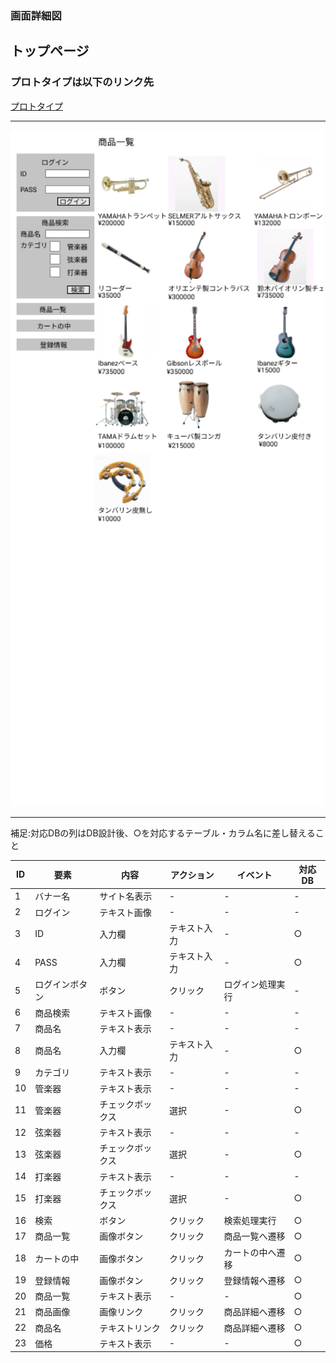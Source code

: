 ### 画面詳細図
## トップページ
### プロトタイプは以下のリンク先
[プロトタイプ](https://www.figma.com/file/6Yf2qJ7891kpVqYZWanvGx/Untitled?node-id=0%3A1)
*****
<img src="../img2/top2.png" width="500">

*****
補足:対応DBの列はDB設計後、○を対応するテーブル・カラム名に差し替えること

| ID | 要素 | 内容 | アクション | イベント | 対応DB |
|----|-----|-----|---------|--------|-------|
|1   |バナー名|サイト名表示|-   |-         |-     |
|2   |ログイン|テキスト画像|-    |-          |-     |
|3   |ID    |入力欄    |テキスト入力|-           |○|
|4   |PASS  |入力欄    |テキスト入力|-           |○|
|5   |ログインボタン|ボタン|クリック    |ログイン処理実行|-|
|6   |商品検索|テキスト画像|-       |-           |-|
|7   |商品名 |テキスト表示|-        |-          |-|
|8   |商品名 |入力欄    |テキスト入力|-          |○|
|9   |カテゴリ|テキスト表示|-        |-           |-|
|10  |管楽器 |テキスト表示|-        |-          |-|
|11  |管楽器 |チェックボックス|選択   |-           |○|
|12  |弦楽器 |テキスト表示|-        |-          |-|
|13  |弦楽器 |チェックボックス|選択   |-          |○|
|14  |打楽器 |テキスト表示|-        |-          |-|
|15  |打楽器 |チェックボックス|選択   |-          |○|
|16  |検索   |ボタン    |クリック    |検索処理実行|○|
|17  |商品一覧|画像ボタン|クリック    |商品一覧へ遷移|○|
|18  |カートの中|画像ボタン|クリック    |カートの中へ遷移|○|
|19  |登録情報|画像ボタン|クリック    |登録情報へ遷移|○|
|20  |商品一覧|テキスト表示|-       |-           |○|
|21  |商品画像|画像リンク|クリック     |商品詳細へ遷移|○|
|22  |商品名 |テキストリンク|クリック   |商品詳細へ遷移|○|
|23  |価格  |テキスト表示|-        |-           |○|
